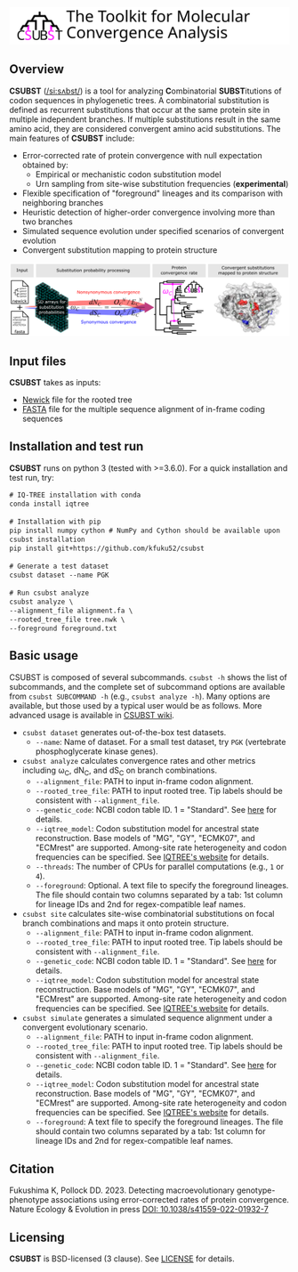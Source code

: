 ![](logo/logo_csubst_large.svg)

## Overview
**CSUBST** ([/si:sʌbst/](http://ipa-reader.xyz/?text=si:s%CA%8Cbst&voice=Salli)) is a tool for analyzing **C**ombinatorial **SUBST**itutions of codon sequences in phylogenetic trees.
A combinatorial substitution is defined as recurrent substitutions that occur at the same protein site in multiple independent branches.
If multiple substitutions result in the same amino acid, they are considered convergent amino acid substitutions.
The main features of **CSUBST** include:

- Error-corrected rate of protein convergence with null expectation obtained by:
    - Empirical or mechanistic codon substitution model
    - Urn sampling from site-wise substitution frequencies (**experimental**)
- Flexible specification of "foreground" lineages and its comparison with neighboring branches
- Heuristic detection of higher-order convergence involving more than two branches
- Simulated sequence evolution under specified scenarios of convergent evolution
- Convergent substitution mapping to protein structure

![](logo/method.png)

## Input files
**CSUBST** takes as inputs: 
- [Newick](https://en.wikipedia.org/wiki/Newick_format) file for the rooted tree
- [FASTA](https://en.wikipedia.org/wiki/FASTA_format) file for the multiple sequence alignment of in-frame coding sequences

## Installation and test run
**CSUBST** runs on python 3 (tested with >=3.6.0). 
For a quick installation and test run, try:
```angular2html
# IQ-TREE installation with conda
conda install iqtree

# Installation with pip
pip install numpy cython # NumPy and Cython should be available upon csubst installation
pip install git+https://github.com/kfuku52/csubst

# Generate a test dataset
csubst dataset --name PGK

# Run csubst analyze
csubst analyze \
--alignment_file alignment.fa \
--rooted_tree_file tree.nwk \
--foreground foreground.txt
```

## Basic usage
CSUBST is composed of several subcommands. 
`csubst -h` shows the list of subcommands, and the complete set of subcommand options are available from `csubst SUBCOMMAND -h` (e.g., `csubst analyze -h`). 
Many options are available, but those used by a typical user would be as follows. 
More advanced usage is available in [CSUBST wiki](https://github.com/kfuku52/csubst/wiki). 

- `csubst dataset` generates out-of-the-box test datasets.
  - `--name`: Name of dataset. For a small test dataset, try `PGK` (vertebrate phosphoglycerate kinase genes).
- `csubst analyze` calculates convergence rates and other metrics including ω<sub>C</sub>, dN<sub>C</sub>, and dS<sub>C</sub> on branch combinations.
  - `--alignment_file`: PATH to input in-frame codon alignment.
  - `--rooted_tree_file`: PATH to input rooted tree. Tip labels should be consistent with `--alignment_file`.
  - `--genetic_code`: NCBI codon table ID. 1 = "Standard". See [here](https://www.ncbi.nlm.nih.gov/Taxonomy/Utils/wprintgc.cgi) for details.
  - `--iqtree_model`: Codon substitution model for ancestral state reconstruction. Base models of "MG", "GY", "ECMK07", and "ECMrest" are supported. Among-site rate heterogeneity and codon frequencies can be specified. See [IQTREE's website](http://www.iqtree.org/doc/Substitution-Models) for details.
  - `--threads`: The number of CPUs for parallel computations (e.g., `1` or `4`).
  - `--foreground`: Optional. A text file to specify the foreground lineages. The file should contain two columns separated by a tab: 1st column for lineage IDs and 2nd for regex-compatible leaf names.
- `csubst site` calculates site-wise combinatorial substitutions on focal branch combinations and maps it onto protein structure.
  - `--alignment_file`: PATH to input in-frame codon alignment.
  - `--rooted_tree_file`: PATH to input rooted tree. Tip labels should be consistent with `--alignment_file`.
  - `--genetic_code`: NCBI codon table ID. 1 = "Standard". See [here](https://www.ncbi.nlm.nih.gov/Taxonomy/Utils/wprintgc.cgi) for details.
  - `--iqtree_model`: Codon substitution model for ancestral state reconstruction. Base models of "MG", "GY", "ECMK07", and "ECMrest" are supported. Among-site rate heterogeneity and codon frequencies can be specified. See [IQTREE's website](http://www.iqtree.org/doc/Substitution-Models) for details.
- `csubst simulate` generates a simulated sequence alignment under a convergent evolutionary scenario.
  - `--alignment_file`: PATH to input in-frame codon alignment.
  - `--rooted_tree_file`: PATH to input rooted tree. Tip labels should be consistent with `--alignment_file`.
  - `--genetic_code`: NCBI codon table ID. 1 = "Standard". See [here](https://www.ncbi.nlm.nih.gov/Taxonomy/Utils/wprintgc.cgi) for details.
  - `--iqtree_model`: Codon substitution model for ancestral state reconstruction. Base models of "MG", "GY", "ECMK07", and "ECMrest" are supported. Among-site rate heterogeneity and codon frequencies can be specified. See [IQTREE's website](http://www.iqtree.org/doc/Substitution-Models) for details.
  - `--foreground`: A text file to specify the foreground lineages. The file should contain two columns separated by a tab: 1st column for lineage IDs and 2nd for regex-compatible leaf names.

## Citation
Fukushima K, Pollock DD. 2023. Detecting macroevolutionary genotype-phenotype associations using error-corrected rates of protein convergence. Nature Ecology & Evolution in press [DOI: 10.1038/s41559-022-01932-7](https://doi.org/10.1038/s41559-022-01932-7)

## Licensing
**CSUBST** is BSD-licensed (3 clause). See [LICENSE](LICENSE) for details.
